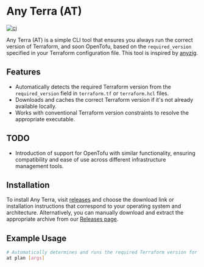 # Any Terra (AT)
[![ci](https://github.com/gitbluf/at/actions/workflows/pipeline.yml/badge.svg)](https://github.com/gitbluf/at/actions)

Any Terra (AT) is a simple CLI tool that ensures you always run the correct version of Terraform, and soon OpenTofu, based on the `required_version` specified in your Terraform configuration file. 
This tool is inspired by [anyzig](https://github.com/marler8997/anyzig).

## Features
- Automatically detects the required Terraform version from the `required_version` field in `terraform.tf` or `terraform.hcl` files.
- Downloads and caches the correct Terraform version if it's not already available locally.
- Works with conventional Terraform version constraints to resolve the appropriate executable.

## TODO
- Introduction of support for OpenTofu with similar functionality, ensuring compatibility and ease of use across different infrastructure management tools.

## Installation
To install Any Terra, visit [releases](https://github.com/github/at) and choose the download link or installation instructions that correspond to your operating system and architecture.
Alternatively, you can manually download and extract the appropriate archive from our [Releases page](https://github.com/gitbluf/at/releases).

## Example Usage
```bash
# Automatically determines and runs the required Terraform version for the current project
at plan [args]
```

